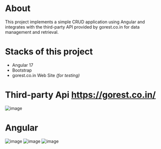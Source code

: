 # About
This project implements a simple CRUD application using Angular and integrates with the third-party API provided by gorest.co.in for data management and retrieval.

# Stacks of this project
- Angular 17
- Bootstrap
- gorest.co.in Web Site _(for testing)_

# Third-party Api https://gorest.co.in/
![image](https://github.com/wellingtonfzambelli/poc.crud.angular/assets/41651018/566d5200-2766-48e8-8727-502220678190)


# Angular
![image](https://github.com/wellingtonfzambelli/poc.crud.angular/assets/41651018/befd4aa3-129a-4896-ad27-3d710c55dd7d)
![image](https://github.com/wellingtonfzambelli/poc.crud.angular/assets/41651018/c80e07ba-3a75-4021-9a6b-8e6ffe30d3ea)
![image](https://github.com/wellingtonfzambelli/poc.crud.angular/assets/41651018/b7350160-dc2d-468d-8d96-26d77251d297)
